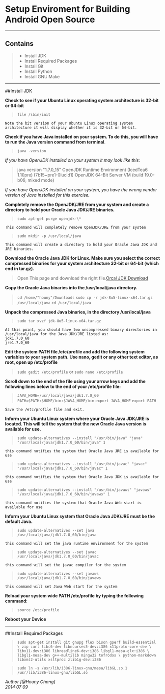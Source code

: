 # Setup Enviroment for Building Android Open Source

---
## Contains
> * Install JDK 
> * Install Required Packages
> * Install Git
> * Install Python
> * Install GNU Make

---
##Install JDK

**Check to see if your Ubuntu Linux operating system architecture is 32-bit or 64-bit**
> `file /sbin/init`
    
    Note the bit version of your Ubuntu Linux operating system architecture it will display whether it is 32-bit or 64-bit.

**Check if you have Java installed on your system. To do this, you will have to run the Java version command from terminal.**
> `java -version`

*If you have OpenJDK installed on your system it may look like this:*
    
> java version "1.7.0_15"
>OpenJDK Runtime Environment (IcedTea6 1.10pre) (7b15~pre1-0lucid1)
>OpenJDK 64-Bit Server VM (build 19.0-b09, mixed mode)

*If you have OpenJDK installed on your system, you have the wrong vendor version of Java installed for this exercise.*

**Completely remove the OpenJDK/JRE from your system and create a directory to hold your Oracle Java JDK/JRE binaries.**
> `sudo apt-get purge openjdk-\*`

    This command will completely remove OpenJDK/JRE from your system
> `sudo mkdir -p /usr/local/java`

    This command will create a directory to hold your Oracle Java JDK and JRE binaries.

**Download the Oracle Java JDK for Linux. Make sure you select the correct compressed binaries for your system architecture 32-bit or 64-bit (which end in tar.gz).**

> Open This page and download the right file.[Orcal JDK Download](http://www.oracle.com/technetwork/java/javase/downloads/index.html)

**Copy the Oracle Java binaries into the /usr/local/java directory.**

> `cd /home/"houny"/Downloads`
> `sudo cp -r jdk-8u5-linux-x64.tar.gz /usr/local/java`
> `cd /usr/local/java`

**Unpack the compressed Java binaries, in the directory /usr/local/java**
> `sudo tar xvzf jdk-8u5-linux-x64.tar.gz`

    At this point, you should have two uncompressed binary directories in /usr/local/java for the Java JDK/JRE listed as:
    jdk1.7.0_60
    jre1.7.0_60
**Edit the system PATH file /etc/profile and add the following system variables to your system path. Use nano, gedit or any other text editor, as root, open up /etc/profile**
> `sudo gedit /etc/profile`
>or
> `sudo nano /etc/profile`

**Scroll down to the end of the file using your arrow keys and add the following lines below to the end of your /etc/profile file:**
> `JAVA_HOME=/usr/local/java/jdk1.7.0_60`
> `PATH=$PATH:$HOME/bin:$JAVA_HOME/bin`
> `export JAVA_HOME`
> `export PATH`

    Save the /etc/profile file and exit.

**Inform your Ubuntu Linux system where your Oracle Java JDK/JRE is located. This will tell the system that the new Oracle Java version is available for use.**
> `sudo update-alternatives --install "/usr/bin/java" "java" "/usr/local/java/jdk1.7.0_60/bin/java" 1`
    
    this command notifies the system that Oracle Java JRE is available for use
> `sudo update-alternatives --install "/usr/bin/javac" "javac" "/usr/local/java/jdk1.7.0_60/bin/javac" 1`

    this command notifies the system that Oracle Java JDK is available for use
> `sudo update-alternatives --install "/usr/bin/javaws" "javaws" "/usr/local/java/jdk1.7.0_60/bin/javaws" 1`

    this command notifies the system that Oracle Java Web start is available for use
    
**Inform your Ubuntu Linux system that Oracle Java JDK/JRE must be the default Java.**
> `sudo update-alternatives --set java /usr/local/java/jdk1.7.0_60/bin/java`

    this command will set the java runtime environment for the system
> `sudo update-alternatives --set javac /usr/local/java/jdk1.7.0_60/bin/javac`

    this command will set the javac compiler for the system
> `sudo update-alternatives --set javaws /usr/local/java/jdk1.7.0_60/bin/javaws`

    this command will set Java Web start for the system

**Reload your system wide PATH /etc/profile by typing the following command:**
> `source /etc/profile`

**Reboot your Device**

----

##Install Required Packages
> `sudo apt-get install git gnupg flex bison gperf build-essential \ zip curl libc6-dev libncurses5-dev:i386 x11proto-core-dev \ libx11-dev:i386 libreadline6-dev:i386 libgl1-mesa-glx:i386 \ libgl1-mesa-dev g++-multilib mingw32 tofrodos \ python-markdown libxml2-utils xsltproc zlib1g-dev:i386`

> `sudo ln -s /usr/lib/i386-linux-gnu/mesa/libGL.so.1 /usr/lib/i386-linux-gnu/libGL.so`

*Author [@Houny Chang]*  
*2014 07 09*
